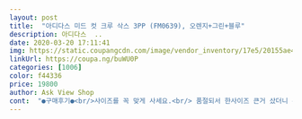 ```yaml
---
layout: post 
title:  "아디다스 미드 컷 크루 삭스 3PP (FM0639), 오렌지+그린+블루" 
description: 아디다스  ..
date: 2020-03-20 17:11:41 
img: https://static.coupangcdn.com/image/vendor_inventory/17e5/20155ae42ba35817538715b20c195f3c2e11629f2500060dd32fd4ebba30.jpg 
linkUrl: https://coupa.ng/buWU0P 
categories: [1006] 
color: f44336 
price: 19800 
author: Ask View Shop 
cont:  "●구매후기●<br/>사이즈를 꼭 맞게 사세요.<br/> 품절되서 한사이즈 큰거 샀더니 주름지고 난리네요<br/>안두꺼워서 봄부터 초여름까지 잘 신을거 같아요!<br/>오프에서 보고 산거라 헤헿<br/>운동할 때 레깅스에 코디하려고 샀습니다.<br/><br/>이뻐요 기대한대로입니다ㅎㅎ<br/>조거팬츠에 코디해도 조녜일듯^^*<br/>핵이뻐용 159기준 발목에서 한뼘정도 올라오네영<br/>" 
---
```


